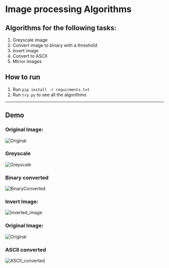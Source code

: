 # Image processing Algorithms

## Algorithms for the following tasks:

1. Greyscale image
2. Convert image to binary with a threshold
3. Invert image 
4. Convert to ASCII
5. Mirror images

## How to run

1. Run `pip install -r requirments.txt`
2. Run `try.py` to see all the algorithms

---

## Demo

### Original Image:

![Original](https://cdn.discordapp.com/attachments/536199577284509696/818495297998946364/unknown.png)

### Greyscale

![Greyscale](https://cdn.discordapp.com/attachments/536199577284509696/818494792492908574/unknown.png)

### Binary converted

![BinaryConverted](https://cdn.discordapp.com/attachments/536199577284509696/818494907890925608/unknown.png)

### Invert Image:

![Inverted_image](https://cdn.discordapp.com/attachments/563779252735180831/837231413441855498/unknown.png)

### Original Image:

![Original](https://cdn.discordapp.com/attachments/536199577284509696/823231240080850973/unknown.png)

### ASCII converted

![ASCII_converted](https://cdn.discordapp.com/attachments/536199577284509696/823230708398030888/unknown.png)
